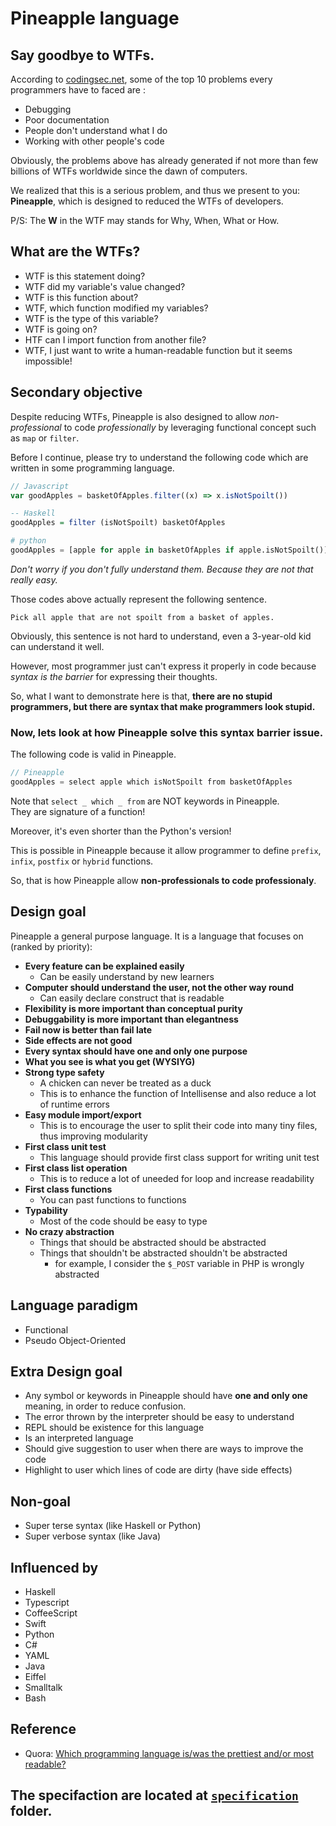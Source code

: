 # Pineapple language 
## Say goodbye to WTFs.
According to [codingsec.net](https://codingsec.net/2016/04/10-problems-every-programmer-face/), some of the top 10 problems every programmers have to faced are :

- Debugging
- Poor documentation
- People don't understand what I do
- Working with other people's code

Obviously, the problems above has already generated if not more than few billions of WTFs worldwide since the dawn of computers.

We realized that this is a serious problem, and thus we present to you: **Pineapple**, which is designed to reduced the WTFs of developers.  

P/S: The **W** in the WTF may stands for Why, When, What or How.

## What are the WTFs?
- WTF is this statement doing?
- WTF did my variable's value changed?
- WTF is this function about?
- WTF, which function modified my variables?
- WTF is the type of this variable?
- WTF is going on?
- HTF can I import function from another file?
- WTF, I just want to write a human-readable function but it seems impossible!

## Secondary objective
Despite reducing WTFs, Pineapple is also designed to allow *non-professional* to code *professionally* by leveraging functional concept such as `map` or `filter`.  

Before I continue, please try to understand the following code which are written in some programming language.
```Javascript
// Javascript
var goodApples = basketOfApples.filter((x) => x.isNotSpoilt())
```
```hs
-- Haskell
goodApples = filter (isNotSpoilt) basketOfApples
```
```python
# python
goodApples = [apple for apple in basketOfApples if apple.isNotSpoilt()]
```
*Don't worry if you don't fully understand them. Because they are not that really easy.*

Those codes above actually represent the following sentence.
```
Pick all apple that are not spoilt from a basket of apples.
```
Obviously, this sentence is not hard to understand, even a 3-year-old kid can understand it well.  

However, most programmer just can't express it properly in code because *syntax is the barrier* for expressing their thoughts.  

So, what I want to demonstrate here is that, **there are no stupid programmers, but there are syntax that make programmers look stupid.**

### Now, lets look at how Pineapple solve this syntax barrier issue.  
The following code is valid in Pineapple.
```java
// Pineapple
goodApples = select apple which isNotSpoilt from basketOfApples
```
Note that `select _ which _ from` are NOT keywords in Pineapple.   
They are signature of a function!  

Moreover, it's even shorter than the Python's version!

This is possible in Pineapple because it allow programmer to define `prefix`, `infix`, `postfix` or `hybrid` functions.  

So, that is how Pineapple allow **non-professionals to code professionaly**.


## Design goal
Pineapple  a general purpose language.
It is a language that focuses on (ranked by priority):
- **Every feature can be explained easily**
    - Can be easily understand by new learners
- **Computer should understand the user, not the other way round**
    - Can easily declare construct that is readable
- **Flexibility is more important than conceptual purity**
- **Debuggability is more important than elegantness**
- **Fail now is better than fail late**
- **Side effects are not good**
- **Every syntax should have one and only one purpose**
- **What you see is what you get (WYSIYG)**
- **Strong type safety**
    - A chicken can never be treated as a duck
    - This is to enhance the function of Intellisense and also reduce a lot of runtime errors
- **Easy module import/export**
    - This is to encourage the user to split their code into many tiny files, thus improving modularity
- **First class unit test**
    - This language should provide first class support for writing unit test
- **First class list operation**
    - This is to reduce a lot of uneeded for loop and increase readability
- **First class functions**
    - You can past functions to functions
- **Typability**
    - Most of the code should be easy to type 
- **No crazy abstraction**
    - Things that should be abstracted should be abstracted
    - Things that shouldn't be abstracted shouldn't be abstracted 
        - for example, I consider the `$_POST` variable in PHP is wrongly abstracted


## Language paradigm
- Functional
- Pseudo Object-Oriented

## Extra Design goal
- Any symbol or keywords in Pineapple should have **one and only one** meaning, in order to reduce confusion.
- The error thrown by the interpreter should be easy to understand
- REPL should be existence for this language
- Is an interpreted language
- Should give suggestion to user when there are ways to improve the code
- Highlight to user which lines of code are dirty (have side effects)

## Non-goal
- Super terse syntax (like Haskell or Python)
- Super verbose syntax (like Java)

## Influenced by
- Haskell
- Typescript
- CoffeeScript
- Swift
- Python
- C#
- YAML
- Java
- Eiffel
- Smalltalk
- Bash

## Reference
- Quora: [Which programming language is/was the prettiest and/or most readable?](http://qr.ae/TUT8tw)


## The specifaction are located at [`specification`](https://github.com/wongjiahau/Pineapple/tree/master/specification) folder.